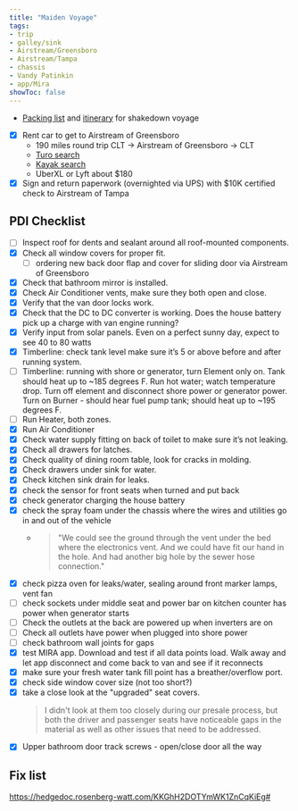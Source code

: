 ```yaml
---
title: "Maiden Voyage"
tags:
- trip
- galley/sink
- Airstream/Greensboro
- Airstream/Tampa
- chassis
- Vandy Patinkin
- app/Mira
showToc: false
---
```

- [Packing list](https://grist.rosenberg-watt.com/fqZKpwjq4eCD/Packing-List/p/3) and [itinerary](https://hedgedoc.rosenberg-watt.com/aOIp_Jw7RyCWgnTxHS5NbQ) for shakedown voyage
- [x] Rent car to get to Airstream of Greensboro
	- 190 miles round trip CLT -> Airstream of Greensboro -> CLT
	- [Turo search](https://turo.com/us/en/search?country=US&defaultZoomLevel=11&delivery=true&deliveryLocationType=airport&endDate=04%2F22%2F2023&endTime=12%3A00&isMapSearch=false&itemsPerPage=200&latitude=35.2144&location=CLT%20-%20Charlotte%20Douglas%20International%20Airport&locationType=AIRPORT&longitude=-80.94731&minimumMileage=250&pickupType=PICKUP_AT&placeId=ChIJidRKt32YVogRN6fEPG9Kuho&sortType=RELEVANCE&startDate=04%2F21%2F2023&startTime=12%3A00&useDefaultMaximumDistance=true)
	- [Kayak search](https://www.kayak.com/cars/CLT-a17741/Greensboro,North-Carolina,United-States-c19589/2023-04-21/2023-04-21-20h?sort=rank_a&fs=carclass=-PICKUPTRUCK,MEDIUM,SMALL)
	- UberXL or Lyft about $180
- [x] Sign and return paperwork (overnighted via UPS) with $10K certified check to Airstream of Tampa
## PDI Checklist
- [ ] Inspect roof for dents and sealant around all roof-mounted components.
- [x] Check all window covers for proper fit.
	- [ ] ordering new back door flap and cover for sliding door via Airstream of Greensboro
- [x] Check that bathroom mirror is installed.
- [x] Check Air Conditioner vents, make sure they both open and close.
- [x] Verify that the van door locks work.
- [x] Check that the DC to DC converter is working. Does the house battery pick up a charge with van engine running?
- [x] Verify input from solar panels. Even on a perfect sunny day, expect to see 40 to 80 watts
- [x] Timberline: check tank level make sure it’s 5 or above before and after running system.
- [ ] Timberline: running with shore or generator, turn Element only on. Tank should heat up to ~185 degrees F. Run hot water; watch temperature drop. Turn off element and disconnect shore power or generator power. Turn on Burner - should hear fuel pump tank; should heat up to ~195 degrees F.
- [ ] Run Heater, both zones.
- [x] Run Air Conditioner
- [x] Check water supply fitting on back of toilet to make sure it’s not leaking.
- [x] Check all drawers for latches.
- [x] Check quality of dining room table, look for cracks in molding.
- [x] Check drawers under sink for water.
- [x] Check kitchen sink drain for leaks.
- [x] check the sensor for front seats when turned and put back
- [x] check generator charging the house battery
- [x] check the spray foam under the chassis where the wires and utilities go in and out of the vehicle
	- > "We could see the ground through the vent under the bed where the 
		electronics vent. And we could have fit our hand in the hole. And had 
		another big hole by the sewer hose connection."
- [x] check pizza oven for leaks/water, sealing around front marker lamps, vent fan
- [ ] check sockets under middle seat and power bar on kitchen counter has power when generator starts
- [ ] Check the outlets at the back are powered up when inverters are on
- [ ] Check all outlets have power when plugged into shore power
- [ ] check bathroom wall joints for gaps
- [x] test MIRA app.  Download and test if all data points load.  Walk 
	away and let app disconnect and come back to van and see if it 
	reconnects
- [x] make sure your fresh water tank fill point has a breather/overflow port.
- [x] check side window cover size (not too short?)
- [x] take a close look at the "upgraded" seat covers.
	> I didn't look at them too 
	closely during our presale process, but both the driver and passenger 
	seats have noticeable gaps in the material as well as other issues that 
	need to be addressed.
- [x] Upper bathroom door track screws - open/close door all the way
## Fix list
https://hedgedoc.rosenberg-watt.com/KKGhH2DOTYmWK1ZnCqKiEg#
